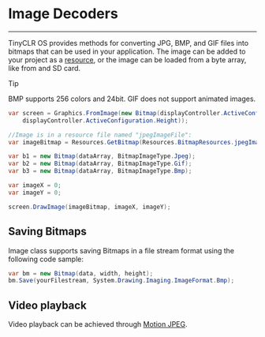 # Image Decoders
---
TinyCLR OS provides methods for converting JPG, BMP, and GIF files into bitmaps that can be used in your application. The image can be added to your project as a [resource](resources.md), or the image can be loaded from a byte array, like from and SD card.

> [!Tip]
> BMP supports 256 colors and 24bit.
> GIF does not support animated images.

```cs
var screen = Graphics.FromImage(new Bitmap(displayController.ActiveConfiguration.Width,
    displayController.ActiveConfiguration.Height));

//Image is in a resource file named "jpegImageFile":
var imageBitmap = Resources.GetBitmap(Resources.BitmapResources.jpegImageFile);

var b1 = new Bitmap(dataArray, BitmapImageType.Jpeg);
var b2 = new Bitmap(dataArray, BitmapImageType.Gif);
var b3 = new Bitmap(dataArray, BitmapImageType.Bmp);  

var imageX = 0;
var imageY = 0;

screen.DrawImage(imageBitmap, imageX, imageY);
```

## Saving Bitmaps 
Image class supports saving Bitmaps in a file stream format using the following code sample:

```cs
var bm = new Bitmap(data, width, height);
bm.Save(yourFilestream, System.Drawing.Imaging.ImageFormat.Bmp);
```

## Video playback
Video playback can be achieved through [Motion JPEG](mjpeg-video.md).
